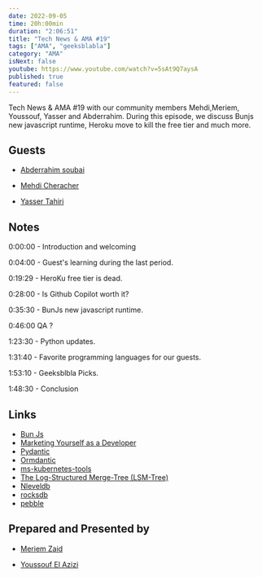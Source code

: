 ```yaml
---
date: 2022-09-05
time: 20h:00min
duration: "2:06:51"
title: "Tech News & AMA #19"
tags: ["AMA", "geeksblabla"]
category: "AMA"
isNext: false
youtube: https://www.youtube.com/watch?v=5sAt9Q7aysA
published: true
featured: false
---
```


Tech News & AMA #19 with our community members Mehdi,Meriem, Youssouf, Yasser and Abderrahim. During this episode, we discuss Bunjs new javascript runtime, Heroku move to kill the free tier and much more.

## Guests

- [Abderrahim soubai](https://www.soubai.me/)

- [Mehdi Cheracher](https://twitter.com/Mehdi_Cheracher)

- [Yasser Tahiri](https://www.yezz.me/)

## Notes

0:00:00 - Introduction and welcoming

0:04:00 - Guest's learning during the last period.

0:19:29 - HeroKu free tier is dead.

0:28:00 - Is Github Copilot worth it?

0:35:30 - BunJs new javascript runtime.

0:46:00 QA ?

1:23:30 - Python updates.

1:31:40 - Favorite programming languages for our guests.

1:53:10 - Geeksblbla Picks.

1:48:30 - Conclusion

## Links

- [Bun Js](https://bun.sh/)
- [Marketing Yourself as a Developer](https://geeksblabla.com/blablas/marketing-yourself-as-a-developer)
- [Pydantic](https://github.com/pydantic/pydantic)
- [Ormdantic](https://github.com/yezz123/ormdantic)
- [ms-kubernetes-tools](https://marketplace.visualstudio.com/items?itemName=ms-kubernetes-tools.vscode-kubernetes-tools)
- [The Log-Structured Merge-Tree (LSM-Tree)](https://www.cs.umb.edu/~poneil/lsmtree.pdf)
- [Nleveldb](https://github.com/google/leveldb)
- [rocksdb](https://github.com/facebook/rocksdb)
- [pebble](https://github.com/cockroachdb/pebble)

## Prepared and Presented by

- [Meriem Zaid](https://twitter.com/_iMeriem)

- [Youssouf El Azizi](https://elazizi.com/)

